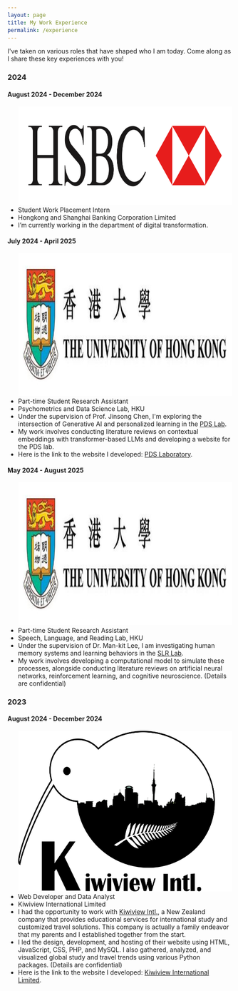 ```yaml
---
layout: page
title: My Work Experience
permalink: /experience
---
```


<link rel="stylesheet" href="/assets/css/timeline.css">

<p>I've taken on various roles that have shaped who I am today. Come along as I share these key experiences with you!</p>

<div id="timeline">
  <div>
    <section class="year">
      <h3>2024</h3>
      <section>
        <h4>August 2024 - December 2024</h4>
        <ul>
            <div class="image-wrapper">
              <img src="/assets/img/hsbc.png" style="height:5.5vh;">
            </div>
          <li class="title">Student Work Placement Intern</li>
          <li class="role">Hongkong and Shanghai Banking Corporation Limited</li>
          <li class="description">I’m currently working in the department of digital transformation.</li>
        </ul>
      </section>
      <section>
        <h4>July 2024 - April 2025</h4>
        <ul>
            <div class="image-wrapper">
              <img src="/assets/img/hku.jpeg" style="height:8vh;">
            </div>
          <li class="title">Part-time Student Research Assistant</li>
          <li class="role">Psychometrics and Data Science Lab, HKU</li>
          <li class="description">Under the supervision of Prof. Jinsong Chen, I'm exploring the intersection of Generative AI and personalized learning in the <a href="https://psym-ds.github.io/">PDS Lab</a>.</li>
          <li class="description">My work involves conducting literature reviews on contextual embeddings with transformer-based LLMs and developing a website for the PDS lab.</li>
          <li class="description">Here is the link to the website I developed: <a href="https://psym-ds.github.io/">PDS Laboratory</a>.</li>
        </ul>
      </section>
      <section>
        <h4>May 2024 - August 2025</h4>
        <ul>
            <div class="image-wrapper">
              <img src="/assets/img/hku.jpeg" style="height:8vh;">
            </div>
          <li class="title">Part-time Student Research Assistant</li>
          <li class="role">Speech, Language, and Reading Lab, HKU</li>
          <li class="description">Under the supervision of Dr. Man-kit Lee, I am investigating human memory systems and learning behaviors in the <a href="https://slrlab.edu.hku.hk/">SLR Lab</a>.</li>
          <li class="description">My work involves developing a computational model to simulate these processes, alongside conducting literature reviews on artificial neural networks, reinforcement learning, and cognitive neuroscience. (Details are confidential)</li>
        </ul>
      </section>          
    </section>
    <section class="year">
      <h3>2023</h3>
      <section>
        <h4>August 2024 - December 2024</h4>
        <ul>
            <div class="image-wrapper">
              <img src="/assets/img/kiwiview.png" style="height:9vh;">
            </div>
          <li class="title">Web Developer and Data Analyst</li>
          <li class="role">Kiwiview International Limited</li>
          <li class="description">I had the opportunity to work with <a href="https://www.kiwiviewintl.co.nz/uk-en/index.php">Kiwiview Intl.</a>, a New Zealand company that provides educational services for international study and customized travel solutions. This company is actually a family endeavor that my parents and I established together from the start.</li>
          <li class="description">I led the design, development, and hosting of their website using HTML, JavaScript, CSS, PHP, and MySQL. I also gathered, analyzed, and visualized global study and travel trends using various Python packages. (Details are confidential)</li>
          <li class="description">Here is the link to the website I developed: <a href="https://www.kiwiviewintl.co.nz/uk-en/index.php">Kiwiview International Limited</a>.</li>
        </ul>
      </section>
    </section>
  </div>
</div>